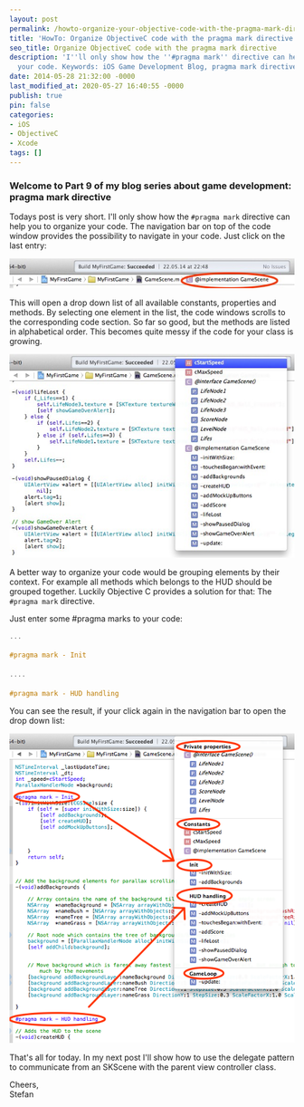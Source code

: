 ```yaml
---
layout: post
permalink: /howto-organize-your-objective-code-with-the-pragma-mark-directive/
title: 'HowTo: Organize ObjectiveC code with the pragma mark directive'
seo_title: Organize ObjectiveC code with the pragma mark directive
description: 'I''ll only show how the ''#pragma mark'' directive can help you to organize
  your code. Keywords: iOS Game Development Blog, pragma mark directive, ObjectiveC'
date: 2014-05-28 21:32:00 -0000
last_modified_at: 2020-05-27 16:40:55 -0000
publish: true
pin: false
categories:
- iOS
- ObjectiveC
- Xcode
tags: []
---
```

### Welcome to Part 9 of my blog series about game development: pragma mark directive

Todays post is very short. I'll only show how the ``#pragma mark`` directive can help you to organize your code. The navigation bar on top of the code window provides the possibility to navigate in your code. Just click on the last entry:

[![](/assets/2014/05/Bildschirmfoto-2014-05-28-um-22.55.06-1.jpg)](/assets/2014/05/Bildschirmfoto-2014-05-28-um-22.55.06-1.jpg)

This will open a drop down list of all available constants, properties and methods. By selecting one element in the list, the code windows scrolls to the corresponding code section. So far so good, but the methods are listed in alphabetical order. This becomes quite messy if the code for your class is growing.

[![](/assets/2014/05/Bildschirmfoto-2014-05-28-um-22.55.18-1.jpg)](/assets/2014/05/Bildschirmfoto-2014-05-28-um-22.55.18-1.jpg)

A better way to organize your code would be grouping elements by their context. For example all methods which belongs to the HUD should be grouped together. Luckily Objective C provides a solution for that: The ``#pragma mark`` directive.

Just enter some #pragma marks to your code:
```objectivec
...

#pragma mark - Init

....

#pragma mark - HUD handling
```

You can see the result, if your click again in the navigation bar to open the drop down list:

[![](/assets/2014/05/Bildschirmfoto-2014-05-28-um-23.07.22.png)](/assets/2014/05/Bildschirmfoto-2014-05-28-um-23.07.22.png)

That's all for today. In my next post I'll show how to use the delegate pattern to communicate from an SKScene with the parent view controller class.

Cheers,  
Stefan
